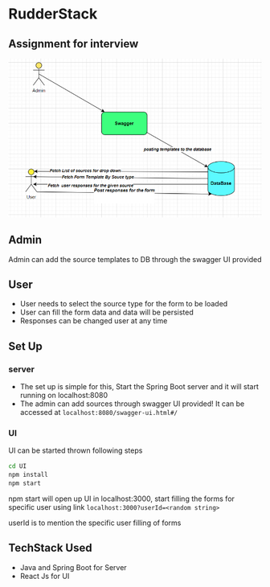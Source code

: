 # RudderStack
## Assignment for interview

![alt text](https://github.com/indraneelkaranam/RudderStackAssignment/blob/main/Diagram.png)

## Admin
Admin can add the source templates to DB through the swagger UI provided 
## User
- User needs to select the source type for the form to be loaded
- User can fill the form data and data will be persisted
- Responses can be changed user at any time

## Set Up 

### server
- The set up is simple for this, Start the Spring Boot server and it will start running on localhost:8080
- The admin can add sources through swagger UI provided! It can be accessed at `localhost:8080/swagger-ui.html#/`

### UI
UI can be started thrown following steps
```sh
cd UI
npm install
npm start
```
npm start will open up UI in localhost:3000, start filling the forms for specific user using link `localhost:3000?userId=<random string>`

userId is to mention the specific user filling of forms

## TechStack Used

- Java and Spring Boot for Server
- React Js for UI
